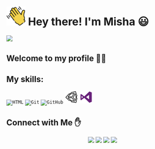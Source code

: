 # <img src="https://github.com/AnkLive/AnkLive/blob/main/assets/handWave.png" width="50"> Hey there! I'm Misha :smiley: 
<img src="https://i.pinimg.com/originals/18/a4/94/18a4949fc9c8067172d3b96e302e7097.gif">

## Welcome to my profile :man_technologist:

## My skills:

<code><img height="35" alt="HTML" title="HTML" src=""></code>
<code><img height="35" alt="Git" title="Git" src="https://git-scm.com/images/logos/downloads/Git-Icon-1788C.png"></code>
<code><img height="35" alt="GitHub" title="GitHub" src="https://github.com/
M4nver/M4nver/blob/main/assets/github.png"></code>
<code><img height="35" alt="Unity" title="Unity" src="https://github.com/AnkLive/AnkLive/blob/main/assets/unity.png"></code>
<code><img height="35" alt="VSCode" title="VSCode" src="https://github.com/AnkLive/AnkLive/blob/main/assets/vsCode.png"></code>

## Connect with Me :hand:
<p align="center">
<a href="https://bionqine.job@gmail.com"><img src="https://img.shields.io/badge/-gmail-EA4335?style=flat&logo=gmail&logoColor=white"/></a>
<a href="https://t.me/bionqine"><img src="https://img.shields.io/badge/-telegram-52a2eb?style=flat&logo=telegram&logoColor=white"/></a>
<a href="https://spb.hh.ru/resume/4296bfd5ff0c2bbe3b0039ed1f525751704632"><img src="https://img.shields.io/badge/-hh.ru-e1011c?style=flat&logo=hh.ru&logoColor=white"/></a>
<a href="https://steamcommunity.com/id/bionqine"><img src="https://img.shields.io/badge/-steam-00adee?style=flat&logo=steam&logoColor=white"/></a>
<p\>

